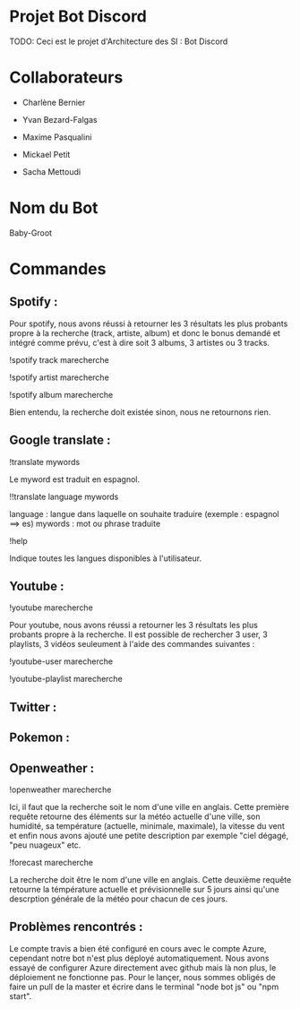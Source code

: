 # Projet Bot Discord
TODO: Ceci est le projet d'Architecture des SI : Bot Discord

# Collaborateurs

- Charlène Bernier

- Yvan Bezard-Falgas

- Maxime Pasqualini

- Mickael Petit

- Sacha Mettoudi

# Nom du Bot
Baby-Groot

# Commandes

Spotify : 
---------
Pour spotify, nous avons réussi à retourner les 3 résultats les plus probants propre à la recherche (track, artiste, album) et donc le bonus demandé et intégré comme prévu, c'est à dire soit 3 albums, 3 artistes ou 3 tracks.

!spotify track marecherche

!spotify artist marecherche

!spotify album marecherche

Bien entendu, la recherche doit existée sinon, nous ne retournons rien.

Google translate : 
------------------
!translate mywords

Le myword est traduit en espagnol.

!!translate language mywords

language : langue dans laquelle on souhaite traduire (exemple : espagnol ==> es)
mywords : mot ou phrase traduite

!help

Indique toutes les langues disponibles à l'utilisateur.

Youtube : 
---------
!youtube marecherche

Pour youtube, nous avons réussi a retourner les 3 résultats les plus probants propre à la recherche.
Il est possible de rechercher 3 user, 3 playlists, 3 vidéos seuleument à l'aide des commandes suivantes :

!youtube-user marecherche

!youtube-playlist marecherche 


Twitter :
---------

Pokemon :
---------


Openweather : 
-------------
!openweather marecherche

Ici, il faut que la recherche soit le nom d'une ville en anglais.
Cette première requête retourne des éléments sur la météo actuelle d'une ville, son humidité, sa température (actuelle, minimale, maximale), la vitesse du vent et enfin nous avons ajouté une petite description par exemple "ciel dégagé, "peu nuageux" etc.

!forecast marecherche

La recherche doit être le nom d'une ville en anglais.
Cette deuxième requête retourne la témpérature actuelle et prévisionnelle sur 5 jours ainsi qu'une descrption générale de la météo pour chacun de ces jours.

Problèmes rencontrés :
----------------------

Le compte travis a bien été configuré en cours avec le compte Azure, cependant notre bot n'est plus déployé automatiquement.
Nous avons essayé de configurer Azure directement avec github mais là non plus, le déploiement ne fonctionne pas.
Pour le lançer, nous sommes obligés de faire un pull de la master et écrire dans le terminal "node bot js" ou "npm start".

